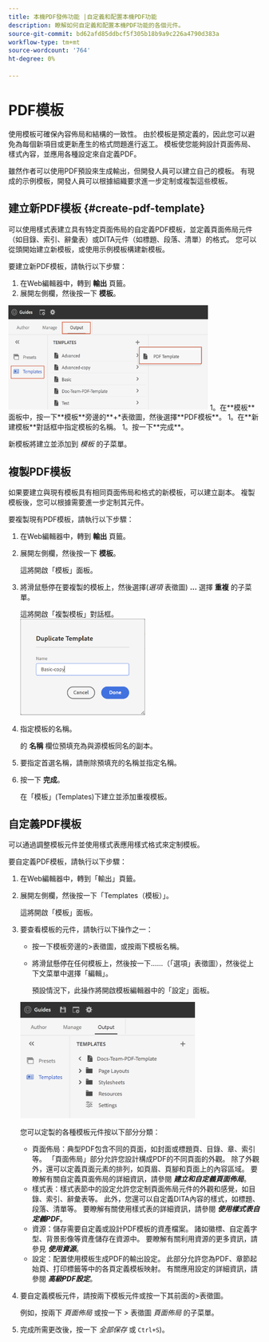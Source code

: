```yaml
---
title: 本機PDF發佈功能 |自定義和配置本機PDF功能
description: 瞭解如何自定義和配置本機PDF功能的各個元件。
source-git-commit: bd62afd85ddbcf5f305b18b9a9c226a4790d383a
workflow-type: tm+mt
source-wordcount: '764'
ht-degree: 0%

---
```


# PDF模板

使用模板可確保內容佈局和結構的一致性。 由於模板是預定義的，因此您可以避免為每個新項目或更新產生的格式問題進行返工。 模板使您能夠設計頁面佈局、樣式內容，並應用各種設定來自定義PDF。

雖然作者可以使用PDF預設來生成輸出，但開發人員可以建立自己的模板。 有現成的示例模板，開發人員可以根據組織要求進一步定制或複製這些模板。


## 建立新PDF模板 {#create-pdf-template}

可以使用樣式表建立具有特定頁面佈局的自定義PDF模板，並定義頁面佈局元件（如目錄、索引、辭彙表）或DITA元件（如標題、段落、清單）的格式。 您可以從頭開始建立新模板，或使用示例模板構建新模板。

要建立新PDF模板，請執行以下步驟：
1. 在Web編輯器中，轉到 **輸出** 頁籤。
1. 展開左側欄，然後按一下 **模板**。
<img src="assets/create-pdf-template.png" alt="建立PDF模板" width="400">
1。在**模板**面板中，按一下**模板**旁邊的**+*表徵圖，然後選擇**PDF模板**。
1。在**新建模板**對話框中指定模板的名稱。
1。按一下**完成**。

新模板將建立並添加到 *模板* 的子菜單。

## 複製PDF模板

如果要建立與現有模板具有相同頁面佈局和格式的新模板，可以建立副本。 複製模板後，您可以根據需要進一步定制其元件。

要複製現有PDF模板，請執行以下步驟：
1. 在Web編輯器中，轉到 **輸出** 頁籤。
1. 展開左側欄，然後按一下 **模板**。

   這將開啟「模板」面板。
1. 將滑鼠懸停在要複製的模板上，然後選擇(*選項* 表徵圖) **...** 選擇 **重複** 的子菜單。

   這將開啟「複製模板」對話框。\
   <img src="assets/duplicate-template.png" alt="複製PDF模板" width="250">
1. 指定模板的名稱。

   的 **名稱** 欄位預填充為與源模板同名的副本。

1. 要指定首選名稱，請刪除預填充的名稱並指定名稱。
1. 按一下 **完成**。

   在「模板」(Templates)下建立並添加重複模板。

## 自定義PDF模板

可以通過調整模板元件並使用樣式表應用樣式格式來定制模板。

要自定義PDF模板，請執行以下步驟：
1. 在Web編輯器中，轉到「輸出」頁籤。
1. 展開左側欄，然後按一下「Templates（模板）」。

   這將開啟「模板」面板。
1. 要查看模板的元件，請執行以下操作之一：

   * 按一下模板旁邊的>表徵圖，或按兩下模板名稱。
   * 將滑鼠懸停在任何模板上，然後按一下……（「選項」表徵圖），然後從上下文菜單中選擇「編輯」。

      預設情況下，此操作將開啟模板編輯器中的「設定」面板。
   <img src="assets/customize-pdf-template.png" alt="自定義PDFTeamplte" width="350">

   您可以定製的各種模板元件按以下部分分類：
   * 頁面佈局：典型PDF包含不同的頁面，如封面或標題頁、目錄、章、索引等。 「頁面佈局」部分允許您設計構成PDF的不同頁面的外觀。 除了外觀外，還可以定義頁面元素的排列，如頁眉、頁腳和頁面上的內容區域。 要瞭解有關自定義頁面佈局的詳細資訊，請參閱 ***建立和自定義頁面佈局***。
   * 樣式表：樣式表節中的設定允許您定制頁面佈局元件的外觀和感覺，如目錄、索引、辭彙表等。 此外，您還可以自定義DITA內容的樣式，如標題、段落、清單等。 要瞭解有關使用樣式表的詳細資訊，請參閱 ***使用樣式表自定義PDF***。
   * 資源：儲存需要自定義或設計PDF模板的資產檔案。 諸如徽標、自定義字型、背景影像等資產儲存在資源中。 要瞭解有關利用資源的更多資訊，請參見 ***使用資源***。
   * 設定：配置使用模板生成PDF的輸出設定。 此部分允許您為PDF、章節起始頁、打印標籤等中的各頁定義模板映射。 有關應用設定的詳細資訊，請參閱 ***高級PDF設定***。
1. 要自定義模板元件，請按兩下模板元件或按一下其前面的>表徵圖。

   例如，按兩下 *頁面佈局* 或按一下 *>* 表徵圖 *頁面佈局* 的子菜單。
1. 完成所需更改後，按一下 *全部保存* 或 `Ctrl+S`)。


